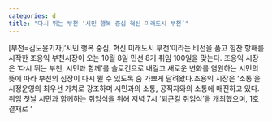 ```yaml
---
categories: d
title: "다시 뛰는 부천 ‘시민 행복 중심 혁신 미래도시 부천’"
---
```

[부천=김도윤기자]‘시민 행복 중심, 혁신 미래도시 부천’이라는 비전을 품고 힘찬 항해를 시작한 조용익 부천시장이 오는 10월 8일 민선 8기 취임 100일을 맞는다. 조용익 시장은 ‘다시 뛰는 부천, 시민과 함께’를 슬로건으로 내걸고 새로운 변화를 염원하는 시민의 뜻에 따라 부천의 심장이 다시 뛸 수 있도록 숨 가쁘게 달려왔다.조용익 시장은 ‘소통’을 시정운영의 최우선 가치로 강조하며 시민과의 소통, 공직자와의 소통에 매진하고 있다.취임 첫날 시민과 함께하는 취임식을 위해 저녁 7시 ‘퇴근길 취임식’을 개최했으며, 1호 결재로 ‘